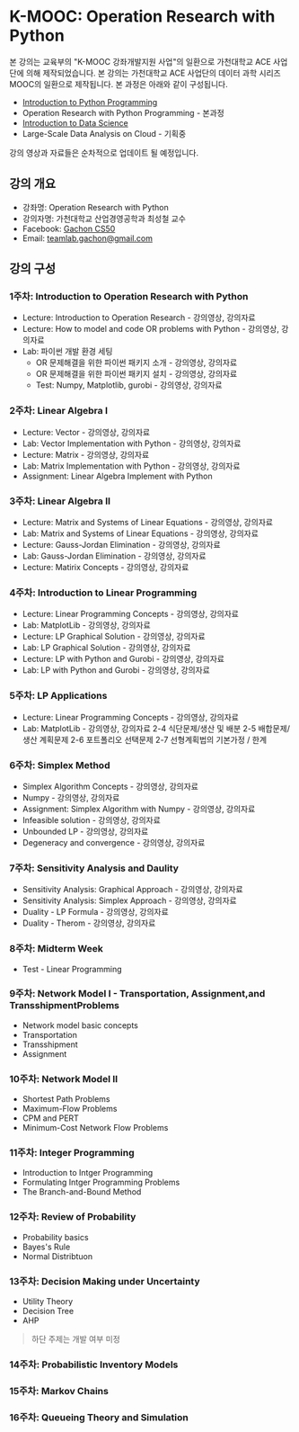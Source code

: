 K-MOOC: Operation Research with Python
======================================

본 강의는 교육부의 "K-MOOC 강좌개발지원 사업"의 일환으로 가천대학교 ACE 사업단에
의해 제작되었습니다. 본 강의는 가천대학교 ACE 사업단의 데이터 과학 시리즈 MOOC의
일환으로 제작됩니다. 본 과정은 아래와 같이 구성됩니다.
- [Introduction to Python Programming](https://github.com/TeamLab/Gachon_CS50_Python_KMOOC)
- Operation Research with Python Programming - 본과정 
- [Introduction to Data Science](https://github.com/TeamLab/data_school_at_gachon)
- Large-Scale Data Analysis on Cloud - 기획중

강의 영상과 자료들은 순차적으로 업데이트 될 예정입니다.

## 강의 개요
* 강좌명: Operation Research with Python
* 강의자명: 가천대학교 산업경영공학과 최성철 교수
* Facebook: [Gachon CS50](https://www.facebook.com/GachonCS50) 
* Email: teamlab.gachon@gmail.com

## 강의 구성
### 1주차: Introduction to Operation Research with Python
- Lecture: Introduction to Operation Research - 강의영상, 강의자료
- Lecture: How to model and code OR problems with Python - 강의영상, 강의자료
- Lab: 파이썬 개발 환경 세팅 
    - OR 문제해결을 위한 파이썬 패키지 소개 - 강의영상, 강의자료
    - OR 문제해결을 위한 파이썬 패키지 설치 - 강의영상, 강의자료
    - Test: Numpy, Matplotlib, gurobi - 강의영상, 강의자료

### 2주차: Linear Algebra I
- Lecture: Vector - 강의영상, 강의자료
- Lab: Vector Implementation with Python - 강의영상, 강의자료
- Lecture: Matrix - 강의영상, 강의자료
- Lab: Matrix Implementation with Python - 강의영상, 강의자료
- Assignment: Linear Algebra Implement with Python

### 3주차: Linear Algebra II
- Lecture: Matrix and Systems of Linear Equations - 강의영상, 강의자료
- Lab: Matrix and Systems of Linear Equations - 강의영상, 강의자료
- Lecture: Gauss-Jordan Elimination - 강의영상, 강의자료
- Lab: Gauss-Jordan Elimination - 강의영상, 강의자료
- Lecture: Matirix Concepts - 강의영상, 강의자료

### 4주차: Introduction to Linear Programming
- Lecture: Linear Programming Concepts - 강의영상, 강의자료
- Lab: MatplotLib - 강의영상, 강의자료
- Lecture: LP Graphical Solution - 강의영상, 강의자료
- Lab: LP Graphical Solution - 강의영상, 강의자료
- Lecture: LP with Python and Gurobi - 강의영상, 강의자료
- Lab: LP with Python and Gurobi - 강의영상, 강의자료

### 5주차: LP Applications
- Lecture: Linear Programming Concepts - 강의영상, 강의자료
- Lab: MatplotLib - 강의영상, 강의자료
2-4 식단문제/생산 및 배분
2-5 배합문제/생산 계획문제
2-6 포트폴리오 선택문제
2-7 선형계획법의 기본가정 / 한계

### 6주차: Simplex Method
- Simplex Algorithm Concepts - 강의영상, 강의자료
- Numpy - 강의영상, 강의자료
- Assignment: Simplex Algorithm with Numpy - 강의영상, 강의자료
- Infeasible solution - 강의영상, 강의자료
- Unbounded LP - 강의영상, 강의자료
- Degeneracy and convergence - 강의영상, 강의자료

### 7주차: Sensitivity Analysis and Daulity
- Sensitivity Analysis: Graphical Approach - 강의영상, 강의자료
- Sensitivity Analysis: Simplex Approach - 강의영상, 강의자료
- Duality - LP Formula - 강의영상, 강의자료
- Duality - Therom - 강의영상, 강의자료

### 8주차: Midterm Week
- Test - Linear Programming 

### 9주차: Network Model I - Transportation, Assignment,and TransshipmentProblems
- Network model basic concepts 
- Transportation 
- Transshipment
- Assignment

### 10주차: Network Model II 
- Shortest Path Problems
- Maximum-Flow Problems
- CPM and PERT
- Minimum-Cost Network Flow Problems

### 11주차: Integer Programming 
- Introduction to Intger Programming
- Formulating Intger Programming Problems
- The Branch-and-Bound Method

### 12주차: Review of Probability   
- Probability basics
- Bayes's Rule
- Normal Distribtuon

### 13주차: Decision Making under Uncertainty 
- Utility Theory
- Decision Tree
- AHP

> 하단 주제는 개발 여부 미정

### 14주차: Probabilistic Inventory Models

### 15주차: Markov Chains

### 16주차: Queueing Theory and Simulation
